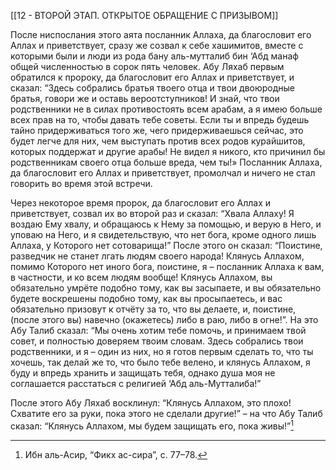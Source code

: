 [[12 - ВТОРОЙ ЭТАП. ОТКРЫТОЕ ОБРАЩЕНИЕ С ПРИЗЫВОМ]]

После ниспослания этого аята посланник Аллаха, да благословит его Аллах и приветствует, сразу же созвал к себе хашимитов, вместе с которыми были и люди из рода бану аль-мутталиб бин ‘Абд манаф общей численностью в сорок пять человек. Абу Ляхаб первым обратился к пророку, да благословит его Аллах и приветствует, и сказал: “Здесь собрались братья твоего отца и твои двоюродные братья, говори же и оставь вероотступников! И знай, что твои родственники не в силах противостоять всем арабам, а я имею больше всех прав на то, чтобы давать тебе советы. Если ты и впредь будешь тайно придерживаться того же, чего придерживаешься сейчас, это будет легче для них, чем выступать против всех родов курайшитов, которых поддержат и другие арабы! Не видел я никого, кто причинил бы родственникам своего отца больше вреда, чем ты!» Посланник Аллаха, да благословит его Аллах и приветствует, промолчал и ничего не стал говорить во время этой встречи.

Через некоторое время пророк, да благословит его Аллах и приветствует, созвал их во второй раз и сказал: “Хвала Аллаху! Я воздаю Ему хвалу, и обращаюсь к Нему за помощью, и верую в Него, и уповаю на Него, и я свидетельствую, что нет бога, кроме одного лишь Аллаха, у Которого нет сотоварища!” После этого он сказал: “Поистине, разведчик не станет лгать людям своего народа! Клянусь Аллахом, помимо Которого нет иного бога, поистине, я – посланник Аллаха к вам, в частности, и ко всем людям вообще! Клянусь Аллахом, вы обязательно умрёте подобно тому, как вы засыпаете, и вы обязательно будете воскрешены подобно тому, как вы просыпаетесь, и вас обязательно призовут к отчёту за то, что вы делаете, и, поистине, (после этого вы) навечно (окажетесь) либо в раю, либо в огне!”. На это Абу Талиб сказал: “Мы очень хотим тебе помочь, и принимаем твой совет, и полностью доверяем твоим словам. Здесь собрались твои родственники, и я – один из них, но я готов первым сделать то, что ты хочешь, так делай же то, что было тебе велено, и клянусь Аллахом, я буду и впредь хранить и защищать тебя, однако душа моя не соглашается расстаться с религией ‘Абд аль-Мутталиба!”

После этого Абу Ляхаб восклинул: “Клянусь Аллахом, это плохо! Схватите его за руки, пока этого не сделали другие!” – на что Абу Талиб сказал: “Клянусь Аллахом, мы будем защищать его, пока живы!”[^1]

[^1]: Ибн аль-Асир, “Фикх ас-сира”, с. 77–78.

